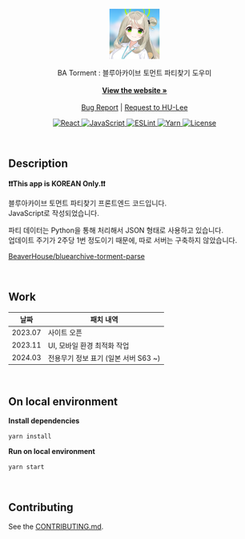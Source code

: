 <p align="center">
  <a href="https://github.com/BeaverHouse/bluearchive-torment-front">
    <img src="logo.png" alt="Logo">
  </a>

  <p align="center">
    BA Torment : 블루아카이브 토먼트 파티찾기 도우미
    <br>
    <br>
    <a href="https://bluearchive-torment.netlify.app/"><strong>View the website »</strong></a>
    <br>
    <br>
    <a href="https://github.com/BeaverHouse/bluearchive-torment-front/issues">Bug Report</a>
    |
    <a href="https://github.com/BeaverHouse/bluearchive-torment-front/issues">Request to HU-Lee</a>
  </p>

  <p align="center">
    <a href="https://react.dev/">
      <img src="https://img.shields.io/badge/React-61DAFB.svg?style=flat&logo=React&logoColor=black" alt="React">
    </a>
    <a href="https://developer.mozilla.org/ko/docs/Web/JavaScript">
      <img src="https://img.shields.io/badge/JavaScript-F7DF1E?logo=javascript&logoColor=000&style=flat" alt="JavaScript">
    </a>
    <a href="https://eslint.org/">
      <img src="https://img.shields.io/badge/ESLint-4B32C3?logo=eslint&logoColor=fff&style=flat" alt="ESLint">
    </a>
    <a href="https://yarnpkg.com/">
      <img src="https://img.shields.io/badge/Yarn-2C8EBB?logo=yarn&logoColor=fff&style=flat" alt="Yarn">
    </a>
    <a href="./LICENSE">
      <img src="https://img.shields.io/github/license/BeaverHouse/bluearchive-torment-front" alt="License">
    </a>
  </p>
</p>

<!-- Content -->

<br>

## Description

**❗❗This app is KOREAN Only.❗❗**

블루아카이브 토먼트 파티찾기 프론트엔드 코드입니다.  
JavaScript로 작성되었습니다.

파티 데이터는 Python을 통해 처리해서 JSON 형태로 사용하고 있습니다.  
업데이트 주기가 2주당 1번 정도이기 때문에, 따로 서버는 구축하지 않았습니다.

[BeaverHouse/bluearchive-torment-parse](https://github.com/BeaverHouse/bluearchive-torment-parse)

<br>

## Work

| 날짜    | 패치 내역                            |
| ------- | ------------------------------------ |
| 2023.07 | 사이트 오픈                          |
| 2023.11 | UI, 모바일 환경 최적화 작업          |
| 2024.03 | 전용무기 정보 표기 (일본 서버 S63 ~) |

<br>

## On local environment

**Install dependencies**

```
yarn install
```

**Run on local environment**

```
yarn start
```

<br>

## Contributing

See the [CONTRIBUTING.md][contributing].

[contributing]: ./CONTRIBUTING.md
